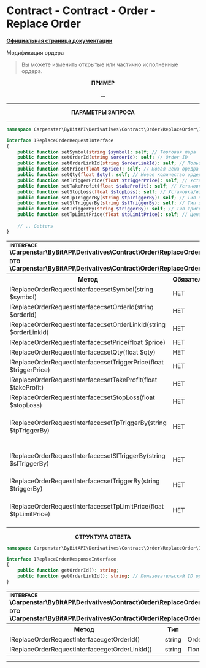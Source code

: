 # Contract - Contract - Order - Replace Order
<b>[Официальная страница документации](https://bybit-exchange.github.io/docs/derivatives/contract/replace-order)</b>
<p>Модификация ордера</p>

> Вы можете изменить открытые или частично исполненные ордера.

<p align="center" width="100%"><b>ПРИМЕР</b></p>

<p align="center" width="100%"><b> ... </b></p>

---

<p align="center" width="100%"><b>ПАРАМЕТРЫ ЗАПРОСА</b></p>

---

```php
namespace Carpenstar\ByBitAPI\Derivatives\Contract\Order\ReplaceOrder\Interfaces;

interface IReplaceOrderRequestInterface
{
    public function setSymbol(string $symbol): self; // Торговая пара
    public function setOrderId(string $orderId): self; // Order ID
    public function setOrderLinkId(string $orderLinkId): self; // Пользовательский ID ордера
    public function setPrice(float $price): self; // Новая цена оредра
    public function setQty(float $qty): self; // Новое количество ордера
    public function setTriggerPrice(float $triggerPrice): self; // Установка/изменение триггерной цены
    public function setTakeProfit(float $takeProfit): self; // Установка/изменение тейк-профита
    public function setStopLoss(float $stopLoss): self; // Установка/изменение стоп-лосса
    public function setTpTriggerBy(string $tpTriggerBy): self; // Тип цены, по которой активируется тейк-профит. При установке тейк-профита этот параметр обязателен, если для ордера нет начального значения.
    public function setSlTriggerBy(string $slTriggerBy): self; // Тип цены, по которому активируется стоп-лосс. При установке стоп-лосса этот параметр обязателен, если для ордера нет начального значения.
    public function setTriggerBy(string $triggerBy): self; // Тип триггерной цены. LastPrice, IndexPrice, MarkPrice, LastPrice
    public function setTpLimitPrice(float $tpLimitPrice): self; // Цена лимитного ордера при срабатывании тейк-профита. Работает только тогда, когда исходный ордер устанавливает частичный лимит tp/sl
    
    // .. Getters
}
```

<table style="width: 100%">
  <tr>
    <td colspan="3" style="text-align: left">
        <sup><b>INTERFACE</b></sup> <br />
        <b>\Carpenstar\ByBitAPI\Derivatives\Contract\Order\ReplaceOrder\Interfaces\IReplaceOrderRequestInterface::class</b>
    </td>
  </tr>
  <tr>
    <td colspan="3" style="text-align: left">
        <sup><b>DTO</b></sup> <br />
        <b>\Carpenstar\ByBitAPI\Derivatives\Contract\Order\ReplaceOrder\Request\ReplaceOrderRequest::class</b>
    </td>
  </tr>
  <tr>
    <th style="width: 45%; text-align: center">Метод</th>
    <th style="width: 5%; text-align: center">Обязательно</th>
    <th style="width: 50%; text-align: center">Описание</th>
  </tr>
  <tr>
    <td>IReplaceOrderRequestInterface::setSymbol(string $symbol)</td>
    <td>НЕТ</td>
    <td>Торговая пара</td>
  </tr>
  <tr>
    <td>IReplaceOrderRequestInterface::setOrderId(string $orderId)</td>
    <td>НЕТ</td>
    <td>Order ID</td>
  </tr>
  <tr>
    <td>IReplaceOrderRequestInterface::setOrderLinkId(string $orderLinkId)</td>
    <td>НЕТ</td>
    <td>Пользовательский ID ордера</td>
  </tr>
  <tr>
    <td>IReplaceOrderRequestInterface::setPrice(float $price)</td>
    <td>НЕТ</td>
    <td>Новая цена ордера </td>
  </tr>
  <tr>
    <td>IReplaceOrderRequestInterface::setQty(float $qty)</td>
    <td>НЕТ</td>
    <td>
      Новое количество ордера
    </td>
  </tr>
  <tr>
    <td>IReplaceOrderRequestInterface::setTriggerPrice(float $triggerPrice)</td>
    <td>НЕТ</td>
    <td>Установка/изменение триггерной цены</td>
  </tr>
  <tr>
    <td>IReplaceOrderRequestInterface::setTakeProfit(float $takeProfit)</td>
    <td>НЕТ</td>
    <td>Установка/изменение тейк-профита</td>
  </tr>
  <tr>
    <td>IReplaceOrderRequestInterface::setStopLoss(float $stopLoss)</td>
    <td>НЕТ</td>
    <td>Установка/изменение стоп-лосса</td>
  </tr>
  <tr>
    <td>IReplaceOrderRequestInterface::setTpTriggerBy(string $tpTriggerBy)</td>
    <td>НЕТ</td>
    <td>Тип цены, по которой активируется тейк-профит. При установке тейк-профита этот параметр обязателен, если для ордера нет начального значения. </td>
  </tr>
  <tr>
    <td>IReplaceOrderRequestInterface::setSlTriggerBy(string $slTriggerBy)</td>
    <td>НЕТ</td>
    <td>Тип цены, по которому активируется стоп-лосс. При установке стоп-лосса этот параметр обязателен, если для ордера нет начального значения.</td>
  </tr>
  <tr>
    <td>IReplaceOrderRequestInterface::setTriggerBy(string $triggerBy)</td>
    <td>НЕТ</td>
    <td>Тип триггерной цены. LastPrice, IndexPrice, MarkPrice, LastPrice</td>
  </tr>
  <tr>
    <td>IReplaceOrderRequestInterface::setTpLimitPrice(float $tpLimitPrice)</td>
    <td>НЕТ</td>
    <td>Цена лимитного ордера при срабатывании тейк-профита. Работает только тогда, когда исходный ордер устанавливает частичный лимит tp/sl</td>
  </tr>
</table>

<p align="center" width="100%"><b>СТРУКТУРА ОТВЕТА</b></p>

```php
namespace Carpenstar\ByBitAPI\Derivatives\Contract\Order\ReplaceOrder\Interfaces;

interface IReplaceOrderResponseInterface
{
    public function getOrderId(): string;
    public function getOrderLinkId(): string; // Пользовательский ID ордера
}
```


<table style="width: 100%">
  <tr>
    <td colspan="3" style="text-align: left">
        <sup><b>INTERFACE</b></sup> <br />
        <b>\Carpenstar\ByBitAPI\Derivatives\Contract\Order\ReplaceOrder\Interfaces\IReplaceOrderRequestInterface::class</b>
    </td>
  </tr>
  <tr>
    <td colspan="3" style="text-align: left">
        <sup><b>DTO</b></sup> <br />
        <b>\Carpenstar\ByBitAPI\Derivatives\Contract\Order\ReplaceOrder\Request\ReplaceOrderRequest::class</b>
    </td>
  </tr>
   <tr>
     <th style="width: 45%; text-align: center">Метод</th>
     <th style="width: 5%; text-align: center">Тип</th>
     <th style="width: 50%; text-align: center">Описание</th>
   </tr>
   <tr>
     <td>IReplaceOrderRequestInterface::getOrderId()</td>
     <td>string</td>
     <td>Order ID</td>
   </tr>
   <tr>
     <td>IReplaceOrderRequestInterface::getOrderLinkId()</td>
     <td>string</td>
     <td>Пользовательский идентификатор ордера</td>
   </tr>
</table>

---